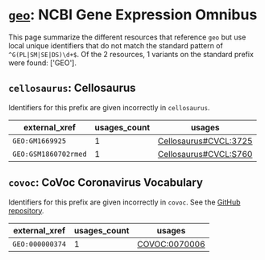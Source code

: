# [`geo`](https://bioregistry.io/geo): NCBI Gene Expression Omnibus

This page summarize the different resources that reference `geo`
but use local unique identifiers that do not match the standard pattern of
`^G(PL|SM|SE|DS)\d+$`. Of the 2 resources,
1 variants on the standard prefix were found: ['GEO'].

## `cellosaurus`: Cellosaurus

Identifiers for this prefix are given incorrectly in `cellosaurus`.

| external_xref        |   usages_count | usages                                                                        |
|----------------------|----------------|-------------------------------------------------------------------------------|
| `GEO:GM1669925`      |              1 | [Cellosaurus#CVCL:3725](http://purl.obolibrary.org/obo/Cellosaurus#CVCL_3725) |
| `GEO:GSM1860702rmed` |              1 | [Cellosaurus#CVCL:S760](http://purl.obolibrary.org/obo/Cellosaurus#CVCL_S760) |

## `covoc`: CoVoc Coronavirus Vocabulary

Identifiers for this prefix are given incorrectly in `covoc`. See the [GitHub repository](https://github.com/EBISPOT/covoc).

| external_xref   |   usages_count | usages                                                        |
|-----------------|----------------|---------------------------------------------------------------|
| `GEO:000000374` |              1 | [COVOC:0070006](http://purl.obolibrary.org/obo/COVOC_0070006) |

